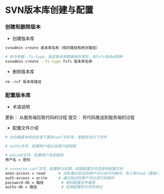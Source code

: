 # SVN版本库创建与配置


### 创建和删除版本

* 创建版本库

```sh
svnadmin create 版本库名称（相对路径和绝对路径）

# 命令参数--fs-type，指定版本库数据保存类型，有fsfs和dbd两种
svnadmin create --fs-type fsfs 版本库名称
```

* 删除版本库

```
rm -rvf 版本库路径
```


### 配置版本库

* 术语说明

更新： 从服务端拉取代码的过程
提交： 将代码推送到服务端的过程

* 配置文件介绍

```sh
# 在创建版本库的目录下面有conf文件夹，里面包含以下文件

# authz文件，配置用户组以及用户组权限

# passwd文件，配置用户名和密码
用户名 = 密码

# svnserve.conf文件，配置默认权限、权限配置文件及密码配置文件
anon-access = read  	# 没有通过验证的用户可以进行的操作，有三种read（更新）、write（提交）、none
auth-access = write 	# 通过验证的用户可以进行的操作
password-db = 路径		# 密码配置文件路径
authz-db = 路径			# 权限配置和文件的地址
```
